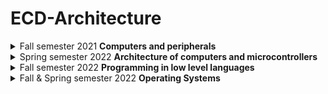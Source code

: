 # ECD-Architecture
 
<details><summary>Fall semester 2021 <strong>Computers and peripherals</strong></summary>

 * [Lab 2](https://github.com/Nikiroiduk/ECD-Architecture/tree/main/Fall_semester_2021/LAB2) - Data definition. Assembler program structure
 * [Lab 3](https://github.com/Nikiroiduk/ECD-Architecture/tree/main/Fall_semester_2021/LAB3) - General purpose commands. Arithmetic commands
 * [Lab 4](https://github.com/Nikiroiduk/ECD-Architecture/tree/main/Fall_semester_2021/LAB4) - Programming tasks with branching. Description and call of procedures
 * [Lab 5](https://github.com/Nikiroiduk/ECD-Architecture/tree/main/Fall_semester_2021/LAB5) - Programming tasks with cycles
 * [Lab 6](https://github.com/Nikiroiduk/ECD-Architecture/tree/main/Fall_semester_2021/LAB6) - Bit manipulation commands
 * [Lab 7](https://github.com/Nikiroiduk/ECD-Architecture/tree/main/Fall_semester_2021/LAB7) - Row and table processing commands

</details>

<details><summary>Spring semester 2022 <strong>Architecture of computers and microcontrollers</strong></summary>

 * [Lab 1](https://github.com/Nikiroiduk/ECD-Architecture/tree/main/Spring_semester_2022/LAB1) - Row and table processing commands
 * [Lab 2](https://github.com/Nikiroiduk/ECD-Architecture/tree/main/Spring_semester_2022/LAB2) - Macros
 * [Lab 3](https://github.com/Nikiroiduk/ECD-Architecture/tree/main/Spring_semester_2022/LAB3) - 1D arrays
 * [Lab 4](https://github.com/Nikiroiduk/ECD-Architecture/tree/main/Spring_semester_2022/LAB4) - Arithmetic operations on matrices
 * [Lab 5](https://github.com/Nikiroiduk/ECD-Architecture/tree/main/Spring_semester_2022/LAB5) - Programming the mouse
 * [Lab 6](https://github.com/Nikiroiduk/ECD-Architecture/tree/main/Spring_semester_2022/LAB6) - Coprocessor programming
 
</details>

<details><summary>Fall semester 2022 <strong>Programming in low level languages</strong></summary>

 * [Lab 1](https://github.com/Nikiroiduk/ECD-Architecture/tree/main/Fall_semester_2022_LLP/LAB1) - Creating a mini-environment and executable program on Masm under Windows
 * [Lab 2](https://github.com/Nikiroiduk/ECD-Architecture/tree/main/Fall_semester_2022_LLP/LAB2) - Dialogue structure of the program. Formatted output
 * [Lab 3](https://github.com/Nikiroiduk/ECD-Architecture/tree/main/Fall_semester_2022_LLP/LAB3) - Procedures
 * [Lab 4](https://github.com/Nikiroiduk/ECD-Architecture/tree/main/Fall_semester_2022_LLP/LAB4) - Console applications
 * [Lab 5](https://github.com/Nikiroiduk/ECD-Architecture/tree/main/Fall_semester_2022_LLP/LAB5) - Window applications
 * [Lab 6](https://github.com/Nikiroiduk/ECD-Architecture/tree/main/Fall_semester_2022_LLP/LAB6) - Window controls
 * [Lab 7](https://github.com/Nikiroiduk/ECD-Architecture/tree/main/Fall_semester_2022_LLP/LAB7) - Application resources
 * [Lab 8](https://github.com/Nikiroiduk/ECD-Architecture/tree/main/Fall_semester_2022_LLP/LAB8) - Working with files in Windows
 
</details>

<details><summary>Fall & Spring semester 2022 <strong>Operating Systems</strong></summary>

 * [Lab 1](https://github.com/Nikiroiduk/ECD-Architecture/tree/main/Fall_Spring_semester_2022_OS/LAB1) - Intel assembly programming elements
 * [Lab 2](https://github.com/Nikiroiduk/ECD-Architecture/tree/main/Fall_Spring_semester_2022_OS/LAB2) - Programming TSR - programs
 * [Lab 3](https://github.com/Nikiroiduk/ECD-Architecture/tree/main/Fall_Spring_semester_2022_OS/LAB3) - Timer and sound
 * [Lab 4](https://github.com/Nikiroiduk/ECD-Architecture/tree/main/Fall_Spring_semester_2022_OS/LAB4) - Keyboard reprogramming
 * [Lab 5](https://github.com/Nikiroiduk/ECD-Architecture/tree/main/Fall_Spring_semester_2022_OS/LAB5) - Video adapter programming
 * [Lab 6](https://github.com/Nikiroiduk/ECD-Architecture/tree/main/Fall_Spring_semester_2022_OS/LAB6) - File system organization
 * [Lab 7](https://github.com/Nikiroiduk/ECD-Architecture/tree/main/Fall_Spring_semester_2022_OS/LAB7) - Compiler development
 * [Lab 8](https://github.com/Nikiroiduk/ECD-Architecture/tree/main/Fall_Spring_semester_2022_OS/LAB8) - Object code generation
 
</details>
